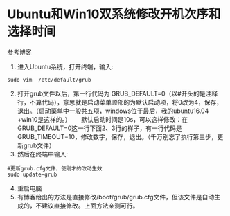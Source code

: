 # Ubuntu和Win10双系统修改开机次序和选择时间     
[参考博客](https://www.jianshu.com/p/f3c3beb7f205)  
1. 进入Ubuntu系统，打开终端，输入:  
```shell
sudo vim  /etc/default/grub
```
2. 打开grub文件以后，第一行代码为 GRUB_DEFAULT=0（以#开头的是注释行，不算代码），意思就是启动菜单顶部的为默认启动项，将0改为4，保存，退出。（启动菜单中一般共五项，windows位于最后，我的ubuntu16.04 +win10是这样的。）      默认启动时间是10s，可以这样修改：在GRUB_DEFAULT=0这一行下面2、3行的样子，有一行代码是GRUB_TIMEOUT=10，修改数字，保存，退出。（千万别忘了执行第三步，更新grub文件）  
3. 然后在终端中输入:  
```shell  
#更新grub.cfg文件，使刚才的改动生效  
sudo update-grub
```
4. 重启电脑  
5. 有博客给出的方法是直接修改/boot/grub/grub.cfg文件，但该文件是自动生成的，不建议直接修改。上面方法亲测可行。  


